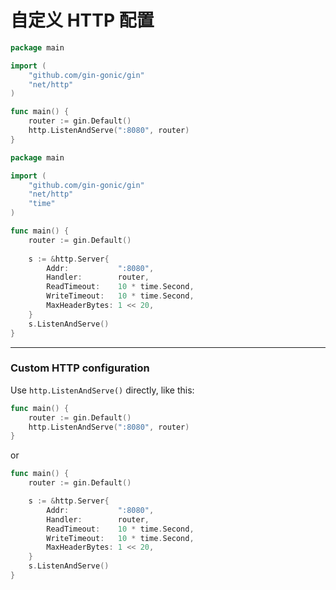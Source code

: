 # 自定义 HTTP 配置
```go
package main

import (
	"github.com/gin-gonic/gin"
	"net/http"
)

func main() {
	router := gin.Default()
	http.ListenAndServe(":8080", router)
}
```

```go
package main

import (
	"github.com/gin-gonic/gin"
	"net/http"
	"time"
)

func main() {
	router := gin.Default()
	
	s := &http.Server{
		Addr:           ":8080",
		Handler:        router,
		ReadTimeout:    10 * time.Second,
		WriteTimeout:   10 * time.Second,
		MaxHeaderBytes: 1 << 20,
	}
	s.ListenAndServe()
}
```
---
### Custom HTTP configuration

Use `http.ListenAndServe()` directly, like this:

```go
func main() {
	router := gin.Default()
	http.ListenAndServe(":8080", router)
}
```
or

```go
func main() {
	router := gin.Default()

	s := &http.Server{
		Addr:           ":8080",
		Handler:        router,
		ReadTimeout:    10 * time.Second,
		WriteTimeout:   10 * time.Second,
		MaxHeaderBytes: 1 << 20,
	}
	s.ListenAndServe()
}
```